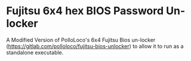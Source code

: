 # Fujitsu 6x4 hex BIOS Password Un-locker
A Modified Version of PolloLoco's 6x4 Fujitsu Bios un-locker (https://gitlab.com/polloloco/fujitsu-bios-unlocker) to allow it to run as a standalone executable.


